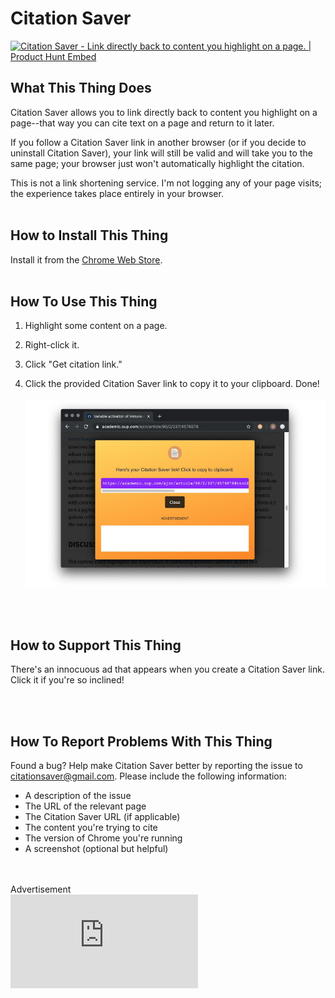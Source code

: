 # Citation Saver

<a href="https://www.producthunt.com/posts/citation-saver?utm_source=badge-featured&amp;utm_medium=badge&amp;utm_souce=badge-citation-saver" target="_blank"><img src="https://api.producthunt.com/widgets/embed-image/v1/featured.svg?post_id=177061&amp;theme=light" alt="Citation Saver - Link directly back to content you highlight on a page. | Product Hunt Embed" style="width: 250px; height: 54px;" width="250px" height="54px" /></a>

## What This Thing Does

Citation Saver allows you to link directly back to content you highlight on a page--that way you can cite text on a page and return to it later.

If you follow a Citation Saver link in another browser (or if you decide to uninstall Citation Saver), your link will still be valid and will take you to the same page; your browser just won't automatically highlight the citation.

This is not a link shortening service. I'm not logging any of your page visits; the experience takes place entirely in your browser.
<br>
<br>

## How to Install This Thing

Install it from the [Chrome Web Store](https://chrome.google.com/webstore/detail/citation-saver/kkjfcmbefhilcekbiphpfmkihbligdef).
<br>
<br>

## How To Use This Thing

1. Highlight some content on a page.

2. Right-click it.

3. Click "Get citation link."

4. Click the provided Citation Saver link to copy it to your clipboard. Done!
<br><br>
![alt text](./assets/img/screenshot.jpg "Citation Saver")

<br>
<br>

## How to Support This Thing

There's an innocuous ad that appears when you create a Citation Saver link. Click it if you're so inclined!

<br>
<br>

## How To Report Problems With This Thing

Found a bug? Help make Citation Saver better by reporting the issue to citationsaver@gmail.com. Please include the following information:
- A description of the issue
- The URL of the relevant page
- The Citation Saver URL (if applicable)
- The content you're trying to cite
- The version of Chrome you're running
- A screenshot (optional but helpful)

<br>
<br>
<div class="ad-unit"><div>Advertisement</div><iframe src="https://johnpleung.github.io/citation-saver-ad/" frameborder="0"></iframe></div>
